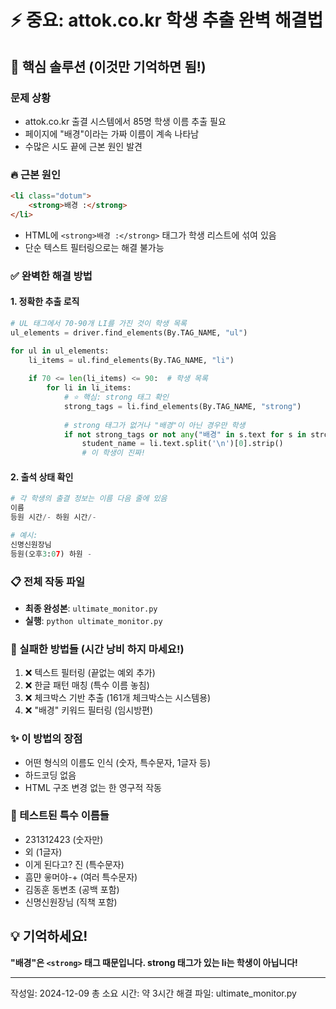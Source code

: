 # ⚡ 중요: attok.co.kr 학생 추출 완벽 해결법

## 🎯 핵심 솔루션 (이것만 기억하면 됨!)

### 문제 상황
- attok.co.kr 출결 시스템에서 85명 학생 이름 추출 필요
- 페이지에 "배경"이라는 가짜 이름이 계속 나타남
- 수많은 시도 끝에 근본 원인 발견

### 🔥 근본 원인
```html
<li class="dotum">
    <strong>배경 :</strong>
</li>
```
- HTML에 `<strong>배경 :</strong>` 태그가 학생 리스트에 섞여 있음
- 단순 텍스트 필터링으로는 해결 불가능

### ✅ 완벽한 해결 방법

#### 1. 정확한 추출 로직
```python
# UL 태그에서 70-90개 LI를 가진 것이 학생 목록
ul_elements = driver.find_elements(By.TAG_NAME, "ul")

for ul in ul_elements:
    li_items = ul.find_elements(By.TAG_NAME, "li")
    
    if 70 <= len(li_items) <= 90:  # 학생 목록
        for li in li_items:
            # ⭐ 핵심: strong 태그 확인
            strong_tags = li.find_elements(By.TAG_NAME, "strong")
            
            # strong 태그가 없거나 "배경"이 아닌 경우만 학생
            if not strong_tags or not any("배경" in s.text for s in strong_tags):
                student_name = li.text.split('\n')[0].strip()
                # 이 학생이 진짜!
```

#### 2. 출석 상태 확인
```python
# 각 학생의 출결 정보는 이름 다음 줄에 있음
이름
등원 시간/- 하원 시간/-

# 예시:
신명신원장님
등원(오후3:07) 하원 -
```

### 📋 전체 작동 파일
- **최종 완성본**: `ultimate_monitor.py`
- **실행**: `python ultimate_monitor.py`

### 🚫 실패한 방법들 (시간 낭비 하지 마세요!)
1. ❌ 텍스트 필터링 (끝없는 예외 추가)
2. ❌ 한글 패턴 매칭 (특수 이름 놓침)
3. ❌ 체크박스 기반 추출 (161개 체크박스는 시스템용)
4. ❌ "배경" 키워드 필터링 (임시방편)

### ✨ 이 방법의 장점
- 어떤 형식의 이름도 인식 (숫자, 특수문자, 1글자 등)
- 하드코딩 없음
- HTML 구조 변경 없는 한 영구적 작동

### 🎉 테스트된 특수 이름들
- 231312423 (숫자만)
- 외 (1글자)
- 이게 된다고? 진 (특수문자)
- 흠먄 읗머야-+ (여러 특수문자)
- 김동훈 동변초 (공백 포함)
- 신명신원장님 (직책 포함)

## 💡 기억하세요!
**"배경"은 `<strong>` 태그 때문입니다. strong 태그가 있는 li는 학생이 아닙니다!**

---
작성일: 2024-12-09
총 소요 시간: 약 3시간
해결 파일: ultimate_monitor.py